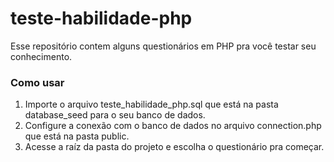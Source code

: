 # teste-habilidade-php

Esse repositório contem alguns questionários em PHP pra você testar seu conhecimento.

### Como usar

1. Importe o arquivo teste_habilidade_php.sql que está na pasta database_seed para o seu banco de dados. 
1. Configure a conexão com o banco de dados no arquivo connection.php que está na pasta public.
1. Acesse a raíz da pasta do projeto e escolha o questionário pra começar.
